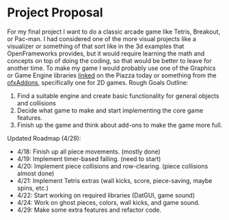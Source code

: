 # Project Proposal
  For my final project I want to do a classic arcade game like Tetris, Breakout, or Pac-man. I had considered one of the more visual projects like a visualizer or something of that sort like in the 3d examples that OpenFrameworks provides, but it would require learning the math and concepts on top of doing the coding, so that would be better to leave for another time. 
  To make my game I would probably use one of the Graphics or Game Engine libraries [linked](https://github.com/fffaraz/awesome-cpp) on the Piazza today or something from the [ofxAddons](http://ofxaddons.com/categories/17-game-engine), specifically one for 2D games. 
Rough Goals Outline:
1. Find a suitable engine and create basic functionality for general objects and collisions
2. Decide what game to make and start implementing the core game features.
3. Finish up the game and think about add-ons to make the game more full.

Updated Roadmap (4/29):
- 4/18: Finish up all piece movements. (mostly done) 
- 4/19: Implement timer-based falling. (need to start)
- 4/20: Implement piece collisions and row-clearing. (piece collisions almost done)
- 4/21: Implement Tetris extras (wall kicks, score, piece-saving, maybe spins, etc.)
- 4/22: Start working on required libraries (DatGUI, game sound)
- 4/24: Work on ghost pieces, colors, wall kicks, and game sound.
- 4/29: Make some extra features and refactor code.